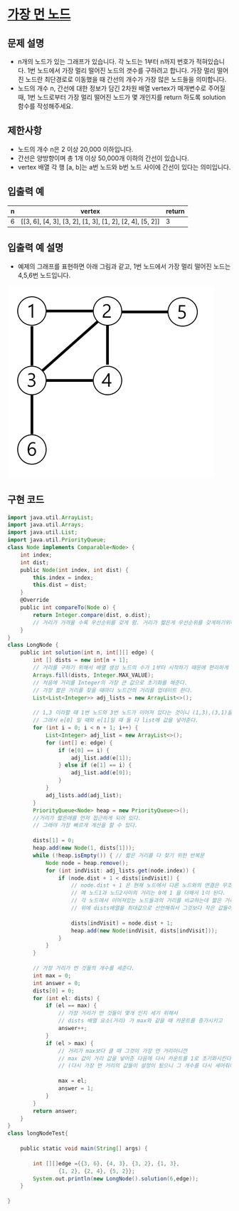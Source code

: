 # [가장 먼 노드](https://programmers.co.kr/learn/courses/30/lessons/49189)
## 문제 설명
* n개의 노드가 있는 그래프가 있습니다. 각 노드는 1부터 n까지 번호가 적혀있습니다.
 1번 노드에서 가장 멀리 떨어진 노드의 갯수를 구하려고 합니다. 
 가장 멀리 떨어진 노드란 최단경로로 이동했을 때 간선의 개수가 가장 많은 노드들을 의미합니다.
* 노드의 개수 n, 간선에 대한 정보가 담긴 2차원 배열 vertex가 매개변수로 주어질 때, 
1번 노드로부터 가장 멀리 떨어진 노드가 몇 개인지를 return 하도록 solution 함수를 작성해주세요.

## 제한사항
* 노드의 개수 n은 2 이상 20,000 이하입니다.
* 간선은 양방향이며 총 1개 이상 50,000개 이하의 간선이 있습니다.
* vertex 배열 각 행 [a, b]는 a번 노드와 b번 노드 사이에 간선이 있다는 의미입니다.
## 입출력 예
|n|	vertex	|return|
|---|-------|-----|
|6|	[[3, 6], [4, 3], [3, 2], [1, 3], [1, 2], [2, 4], [5, 2]]| 3|
## 입출력 예 설명
* 예제의 그래프를 표현하면 아래 그림과 같고, 1번 노드에서 가장 멀리 떨어진 노드는 4,5,6번 노드입니다.

![가장먼노드](/Java/documents/images/가장먼노드.png) 

## 구현 코드

```groovy
import java.util.ArrayList;
import java.util.Arrays;
import java.util.List;
import java.util.PriorityQueue;
class Node implements Comparable<Node> {
    int index;
    int dist;
    public Node(int index, int dist) {
        this.index = index;
        this.dist = dist;
    }
    @Override
    public int compareTo(Node o) {
        return Integer.compare(dist, o.dist);
        // 거리가 가까울 수록 우선순위를 갖게 함. 거리가 짧은게 우선순위를 갖게하기위해서
    }
}
class LongNode {
    public int solution(int n, int[][] edge) {
        int [] dists = new int[n + 1];
        // 거리를 구하기 위해서 배열 생성 노드의 수가 1부터 시작하기 때문에 편리하게 쓰기우해 n+1을 해준 것이다. 0은 무시한다.
        Arrays.fill(dists, Integer.MAX_VALUE);
        // 처음에 거리를 Integer의 가장 큰 값으로 초기화를 해준다.
        // 가장 짧은 거리를 찾을 때마다 노드간의 거리를 업데이트 한다.
        List<List<Integer>> adj_lists = new ArrayList<>();

        // 1,3 이라할 때 1번 노드와 3번 노드가 이어져 있다는 것이니 (1,3),(3,1)을 나눌 필요가 없다.
        // 그래서 e[0] 일 때와 e[1]일 때 둘 다 list에 값을 넣어준다.
        for (int i = 0; i < n + 1; i++) {
            List<Integer> adj_list = new ArrayList<>();
            for (int[] e: edge) {
                if (e[0] == i) {
                    adj_list.add(e[1]);
                } else if (e[1] == i) {
                    adj_list.add(e[0]);
                }
            }
            adj_lists.add(adj_list);
        }
        PriorityQueue<Node> heap = new PriorityQueue<>();
        //거리가 짧은애를 먼저 접근하게 되어 있다.
        // 그래야 가장 빠르게 계산을 할 수 있다.
        
        dists[1] = 0;
        heap.add(new Node(1, dists[1]));
        while (!heap.isEmpty()) { // 짧은 거리를 다 찾기 위한 반복문
            Node node = heap.remove();
            for (int indVisit: adj_lists.get(node.index)) {
                if (node.dist + 1 < dists[indVisit]) {
                    // node.dist + 1 은 현재 노드에서 다른 노드와의 연결은 무조건 1이 되니깐
                    // 예 노드1과 노드2사이의 거리는 0에 1 을 더해서 1이 된다.
                    // 각 노드에서 이어져있는 노드들과의 거리를 비교하는데 짧은 거리를 구하는 거니깐
                    // 위에 dists배열을 최대값으로 선언해줘서 그것보다 작은 값들이 대입되게 했다.
                    
                    dists[indVisit] = node.dist + 1;
                    heap.add(new Node(indVisit, dists[indVisit]));
                }
            }
        }

        // 가장 거리가 먼 것들의 개수를 세준다.
        int max = 0;
        int answer = 0;
        dists[0] = 0;
        for (int el: dists) {
            if (el == max) {
                // 가장 거리가 먼 것들이 몇개 인지 세기 위해서
                // dists 배열 요소(거리) 가 max와 같을 때 카운트를 증가시키고
                answer++;
            }
            if (el > max) {
                // 거리가 max보다 클 때 그것이 가장 먼 거리이니깐
                // max 값이 거리 값을 넣어준 다음에 다시 카운트를 1로 초기화시킨다.
                // (다시 가장 먼 거리의 값들이 설정이 됬으니 그 개수를 다시 세어줘야하니깐)
                
                max = el;
                answer = 1;
            }
        }
        return answer;
    }
}
class longNodeTest{

    public static void main(String[] args) {

        int [][]edge ={{3, 6}, {4, 3}, {3, 2}, {1, 3},
                {1, 2}, {2, 4}, {5, 2}};
        System.out.println(new LongNode().solution(6,edge));
    }

}
```

